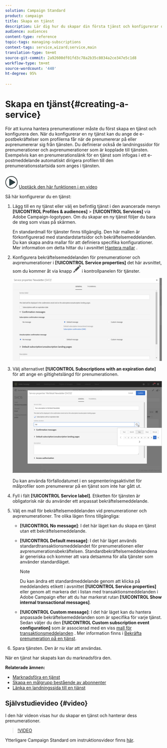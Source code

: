 ```yaml
---
solution: Campaign Standard
product: campaign
title: Skapa en tjänst
description: Lär dig hur du skapar din första tjänst och konfigurerar den för att skicka e-postbekräftelser till dina prenumeranter.
audience: audiences
content-type: reference
topic-tags: managing-subscriptions
context-tags: service,wizard;service,main
translation-type: tm+mt
source-git-commit: 2a92600df01fd3c78a2b35c8034a2ce347e5c1d8
workflow-type: tm+mt
source-wordcount: '440'
ht-degree: 95%

---
```



# Skapa en tjänst{#creating-a-service}

För att kunna hantera prenumerationer måste du först skapa en tjänst och konfigurera den.  När du konfigurerar en ny tjänst kan du ange de e-postbekräftelser som profilerna får när de prenumererar på eller avprenumererar sig från tjänsten.  Du definierar också de landningssidor för prenumerationer och avprenumerationer som är kopplade till tjänsten.  Exempelvis kan en prenumerationslänk för en tjänst som infogas i ett e-postmeddelande automatiskt dirigera profilen till den prenumerationsstartsida som anges i tjänsten.

![](assets/do-not-localize/how-to-video.png) [Upptäck den här funktionen i en video](#video)

Så här konfigurerar du en tjänst:

1. Lägg till en ny tjänst eller välj en befintlig tjänst i den avancerade menyn **[!UICONTROL Profiles & audiences]** > **[!UICONTROL Services]** via Adobe Campaign-logotypen.  Om du skapar en ny tjänst följer du bara de steg som visas på skärmen.

   En standardmall för tjänster finns tillgänglig.  Den här mallen är förkonfigurerad med standardstartsidor och bekräftelsemeddelanden.  Du kan skapa andra mallar för att definiera specifika konfigurationer.  Mer information om detta hittar du i avsnittet [Hantera mallar](../../start/using/marketing-activity-templates.md) .

1. Konfigurera bekräftelsemeddelanden för prenumerationer och avprenumerationer i **[!UICONTROL Service properties]** det här avsnittet, som du kommer åt via knapp ![](assets/edit_darkgrey-24px.png) i kontrollpanelen för tjänster.

   ![](assets/lp_service_parameters.png)

1. Välj alternativet **[!UICONTROL Subscriptions with an expiration date]** för att ange en giltighetslängd för prenumerationen.

   ![](assets/lp_service_expiration.png)

   Du kan använda förfallodatumet i en segmenteringsaktivitet för målprofiler som prenumererar på en tjänst som inte har gått ut.

1. Fyll i fält **[!UICONTROL Service label]**.  Etiketten för tjänsten är obligatorisk när du använder ett anpassat bekräftelsemeddelande.

1. Välj en mall för bekräftelsemeddelanden vid prenumerationer och avprenumerationer.  Tre olika lägen finns tillgängliga:

   * **[!UICONTROL No message]**: I det här läget kan du skapa en tjänst utan ett bekräftelsemeddelande.
   * **[!UICONTROL Default message]**: I det här läget används standardtransaktionsmeddelandet för prenumerationen eller avprenumerationsbekräftelsen.  Standardbekräftelsemeddelandena är generiska och kommer att vara detsamma för alla tjänster som använder standardläget.

      >[!NOTE]
      >
      >Du kan ändra ett standardmeddelande genom att klicka på meddelandets etikett i avsnittet **[!UICONTROL Service properties]** eller genom att markera det i listan med transaktionsmeddelanden i Adobe Campaign efter att du har markerat rutan **[!UICONTROL Show internal transactional messages]**.

   * **[!UICONTROL Custom message]**: I det här läget kan du hantera anpassade bekräftelsemeddelanden som är specifika för varje tjänst.  Sedan väljer du den **[!UICONTROL Custom subscription event configuration]** som är associerad med en viss [mall för transaktionsmeddelanden](../../channels/using/getting-started-with-transactional-msg.md) .  Mer information finns i [Bekräfta prenumeration på en tjänst](../../audiences/using/confirming-subscription-to-a-service.md).

1. Spara tjänsten.  Den är nu klar att användas.

När en tjänst har skapats kan du marknadsföra den.

**Relaterade ämnen:**

* [Marknadsföra en tjänst](../../audiences/using/promoting-a-service.md)
* [Skapa en målgrupp bestående av abonnenter](../../audiences/using/creating-audiences.md#creating-list-audiences)
* [Länka en landningssida till en tjänst](../../channels/using/configuring-landing-page.md#linking-a-landing-page-to-a-service)

## Självstudievideo {#video}

I den här videon visas hur du skapar en tjänst och hanterar dess prenumerationer.

>[!VIDEO](https://video.tv.adobe.com/v/24673?quality=12)

Ytterligare Campaign Standard om instruktionsvideor finns [här](https://experienceleague.adobe.com/docs/campaign-standard-learn/tutorials/overview.html?lang=sv).
